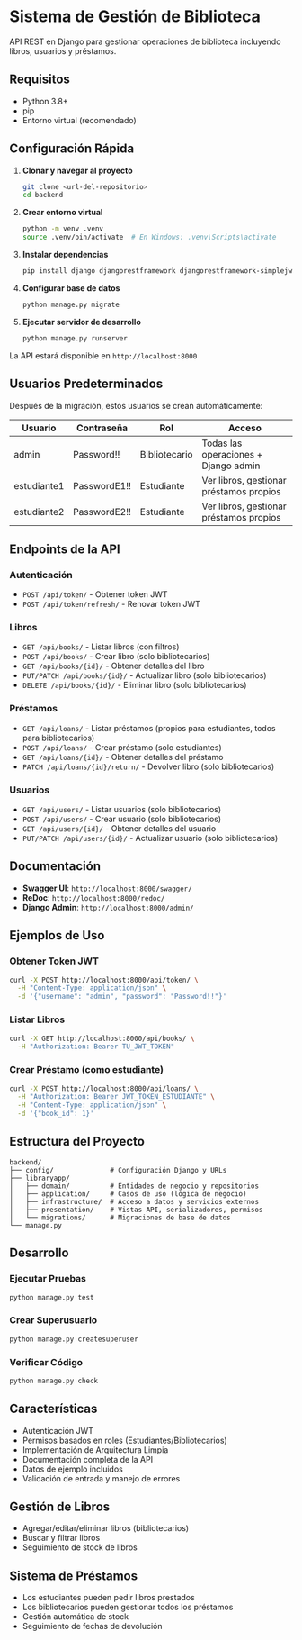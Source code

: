 # Sistema de Gestión de Biblioteca

API REST en Django para gestionar operaciones de biblioteca incluyendo libros, usuarios y préstamos.

## Requisitos

- Python 3.8+
- pip
- Entorno virtual (recomendado)

## Configuración Rápida

1. **Clonar y navegar al proyecto**
   ```bash
   git clone <url-del-repositorio>
   cd backend
   ```

2. **Crear entorno virtual**
   ```bash
   python -m venv .venv
   source .venv/bin/activate  # En Windows: .venv\Scripts\activate
   ```

3. **Instalar dependencias**
   ```bash
   pip install django djangorestframework djangorestframework-simplejwt django-filter drf-yasg
   ```

4. **Configurar base de datos**
   ```bash
   python manage.py migrate
   ```

5. **Ejecutar servidor de desarrollo**
   ```bash
   python manage.py runserver
   ```

La API estará disponible en `http://localhost:8000`

## Usuarios Predeterminados

Después de la migración, estos usuarios se crean automáticamente:

| Usuario | Contraseña | Rol | Acceso |
|---------|------------|-----|--------|
| admin | Password!! | Bibliotecario | Todas las operaciones + Django admin |
| estudiante1 | PasswordE1!! | Estudiante | Ver libros, gestionar préstamos propios |
| estudiante2 | PasswordE2!! | Estudiante | Ver libros, gestionar préstamos propios |

## Endpoints de la API

### Autenticación
- `POST /api/token/` - Obtener token JWT
- `POST /api/token/refresh/` - Renovar token JWT

### Libros
- `GET /api/books/` - Listar libros (con filtros)
- `POST /api/books/` - Crear libro (solo bibliotecarios)
- `GET /api/books/{id}/` - Obtener detalles del libro
- `PUT/PATCH /api/books/{id}/` - Actualizar libro (solo bibliotecarios)
- `DELETE /api/books/{id}/` - Eliminar libro (solo bibliotecarios)

### Préstamos
- `GET /api/loans/` - Listar préstamos (propios para estudiantes, todos para bibliotecarios)
- `POST /api/loans/` - Crear préstamo (solo estudiantes)
- `GET /api/loans/{id}/` - Obtener detalles del préstamo
- `PATCH /api/loans/{id}/return/` - Devolver libro (solo bibliotecarios)

### Usuarios
- `GET /api/users/` - Listar usuarios (solo bibliotecarios)
- `POST /api/users/` - Crear usuario (solo bibliotecarios)
- `GET /api/users/{id}/` - Obtener detalles del usuario
- `PUT/PATCH /api/users/{id}/` - Actualizar usuario (solo bibliotecarios)

## Documentación

- **Swagger UI**: `http://localhost:8000/swagger/`
- **ReDoc**: `http://localhost:8000/redoc/`
- **Django Admin**: `http://localhost:8000/admin/`

## Ejemplos de Uso

### Obtener Token JWT
```bash
curl -X POST http://localhost:8000/api/token/ \
  -H "Content-Type: application/json" \
  -d '{"username": "admin", "password": "Password!!"}'
```

### Listar Libros
```bash
curl -X GET http://localhost:8000/api/books/ \
  -H "Authorization: Bearer TU_JWT_TOKEN"
```

### Crear Préstamo (como estudiante)
```bash
curl -X POST http://localhost:8000/api/loans/ \
  -H "Authorization: Bearer JWT_TOKEN_ESTUDIANTE" \
  -H "Content-Type: application/json" \
  -d '{"book_id": 1}'
```

## Estructura del Proyecto

```
backend/
├── config/              # Configuración Django y URLs
├── libraryapp/
│   ├── domain/          # Entidades de negocio y repositorios
│   ├── application/     # Casos de uso (lógica de negocio)
│   ├── infrastructure/  # Acceso a datos y servicios externos
│   ├── presentation/    # Vistas API, serializadores, permisos
│   └── migrations/      # Migraciones de base de datos
└── manage.py
```

## Desarrollo

### Ejecutar Pruebas
```bash
python manage.py test
```

### Crear Superusuario
```bash
python manage.py createsuperuser
```

### Verificar Código
```bash
python manage.py check
```

## Características

- Autenticación JWT
- Permisos basados en roles (Estudiantes/Bibliotecarios)
- Implementación de Arquitectura Limpia
- Documentación completa de la API
- Datos de ejemplo incluidos
- Validación de entrada y manejo de errores

## Gestión de Libros
- Agregar/editar/eliminar libros (bibliotecarios)
- Buscar y filtrar libros
- Seguimiento de stock de libros

## Sistema de Préstamos
- Los estudiantes pueden pedir libros prestados
- Los bibliotecarios pueden gestionar todos los préstamos
- Gestión automática de stock
- Seguimiento de fechas de devolución